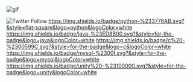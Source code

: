 ![gif](https://media.giphy.com/media/LnoaK0tfqU0YowFvhB/giphy.gif)

![Twitter Follow](https://img.shields.io/twitter/follow/errDeCapa8) https://img.shields.io/badge/python-%233776AB.svg?&style=flat-square&logo=python&logoColor=white 	https://img.shields.io/badge/java-%23ED8B00.svg?&style=for-the-badge&logo=java&logoColor=white https://img.shields.io/badge/c%20-%2300599C.svg?&style=for-the-badge&logo=c&logoColor=white https://img.shields.io/badge/mysql-%2300f.svg?&style=for-the-badge&logo=mysql&logoColor=white 	https://img.shields.io/badge/unity%20-%23100000.svg?&style=for-the-badge&logo=unity&logoColor=white
